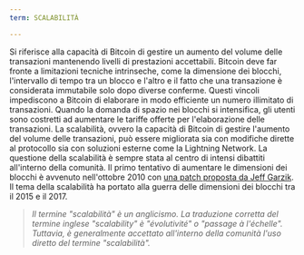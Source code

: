 ```yaml
---
term: SCALABILITÀ

---
```

Si riferisce alla capacità di Bitcoin di gestire un aumento del volume delle transazioni mantenendo livelli di prestazioni accettabili. Bitcoin deve far fronte a limitazioni tecniche intrinseche, come la dimensione dei blocchi, l'intervallo di tempo tra un blocco e l'altro e il fatto che una transazione è considerata immutabile solo dopo diverse conferme. Questi vincoli impediscono a Bitcoin di elaborare in modo efficiente un numero illimitato di transazioni. Quando la domanda di spazio nei blocchi si intensifica, gli utenti sono costretti ad aumentare le tariffe offerte per l'elaborazione delle transazioni. La scalabilità, ovvero la capacità di Bitcoin di gestire l'aumento del volume delle transazioni, può essere migliorata sia con modifiche dirette al protocollo sia con soluzioni esterne come la Lightning Network. La questione della scalabilità è sempre stata al centro di intensi dibattiti all'interno della comunità. Il primo tentativo di aumentare le dimensioni dei blocchi è avvenuto nell'ottobre 2010 con [una patch proposta da Jeff Garzik](https://bitcointalk.org/index.php?topic=1347.0). Il tema della scalabilità ha portato alla guerra delle dimensioni dei blocchi tra il 2015 e il 2017.

> *Il termine "scalabilità" è un anglicismo. La traduzione corretta del termine inglese "scalability" è "évolutivité" o "passage à l'échelle". Tuttavia, è generalmente accettato all'interno della comunità l'uso diretto del termine "scalabilità".*